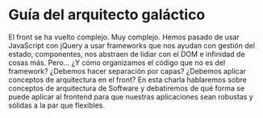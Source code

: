 # Guía del arquitecto galáctico

El front se ha vuelto complejo. Muy complejo. Hemos pasado de usar JavaScript con jQuery a usar frameworks que nos ayudan con gestión del estado, componentes, nos abstraen de lidiar con el DOM e infinidad de cosas más. Pero... ¿Y cómo organizamos el código que no es del framework? ¿Debemos hacer separación por capas? ¿Debemos aplicar conceptos de arquitectura en el front? En esta charla hablaremos sobre conceptos de arquitectura de Software y debatiremos de qué forma se puede aplicar al frontend para que nuestras aplicaciones sean robustas y sólidas a la par que flexibles.

